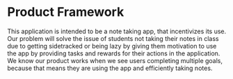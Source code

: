 # Product Framework
This application is intended to be a note taking app, that incentivizes its use. Our problem will solve the issue of students
not taking their notes in class due to getting sidetracked or being lazy by giving them motivation to use the app by providing tasks
and rewards for their actions in the application. We know our product works when we see users completing multiple goals, because that
means they are using the app and efficiently taking notes.
